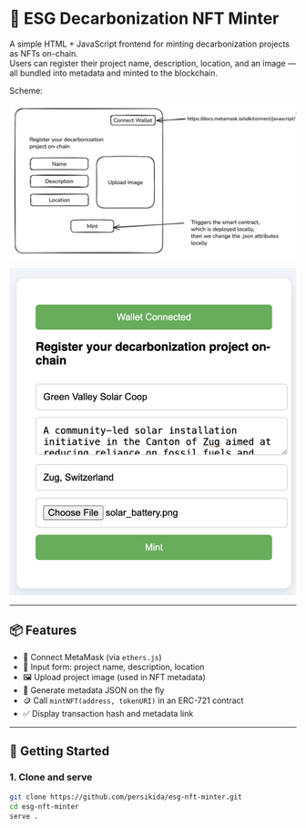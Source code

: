 # 🌱 ESG Decarbonization NFT Minter

A simple HTML + JavaScript frontend for minting decarbonization projects as NFTs on-chain.  
Users can register their project name, description, location, and an image — all bundled into metadata and minted to the blockchain.

Scheme:

![Scheme implementation](./scheme.png)

![Example of implementation](./example.png)

---

## 📦 Features

- 🦊 Connect MetaMask (via `ethers.js`)
- 📝 Input form: project name, description, location
- 🖼 Upload project image (used in NFT metadata)
- 🔗 Generate metadata JSON on the fly
- 🪙 Call `mintNFT(address, tokenURI)` in an ERC-721 contract
- ✅ Display transaction hash and metadata link

---

## 🚀 Getting Started

### 1. Clone and serve

```bash
git clone https://github.com/persikida/esg-nft-minter.git
cd esg-nft-minter
serve .